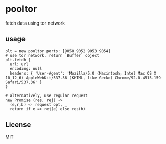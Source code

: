 # pooltor

fetch data using tor network

## usage

    plt = new pooltor ports: [9050 9052 9053 9054]
    # use tor network. return `Buffer` object
    plt.fetch {
      url: url
      encoding: null
      headers: { 'User-Agent': 'Mozilla/5.0 (Macintosh; Intel Mac OS X 10_12_6) AppleWebKit/537.36 (KHTML, like Gecko) Chrome/92.0.4515.159 Safari/537.36' }
    }

    # alternatively, use regular request
    new Promise (res, rej) ->
      (e,r,b) <- request opt, _
      return if e => rej(e) else res(b)


## License

MIT
